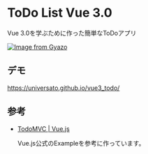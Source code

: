 # ToDo List Vue 3.0

Vue 3.0を学ぶために作った簡単なToDoアプリ

[![Image from Gyazo](https://i.gyazo.com/6afe70087a3cb9cde511f2175c6f3a6f.gif)](https://gyazo.com/6afe70087a3cb9cde511f2175c6f3a6f)

## デモ

https://universato.github.io/vue3_todo/

## 参考

- [TodoMVC \| Vue\.js](https://v3.vuejs.org/examples/todomvc.html)

  Vue.js公式のExampleを参考に作っています。
